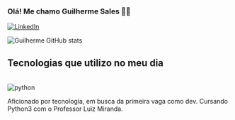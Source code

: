 
### Olá! Me chamo Guilherme Sales 🖐🏾

[![LinkedIn](https://img.shields.io/badge/LinkedIn-0077B5?style=for-the-badge&logo=linkedin&logoColor=white)](www.linkedin.com/in/guilherme-terra-jensen-sales-1207b2242)

![Guilherme GitHub stats](https://github-readme-stats.vercel.app/api?username=guisales04&show_icons=true&theme=synthwave)

## Tecnologias que utilizo no meu dia

<div style="display: inline_block"><br/>
    <img align="center" alt="python" src="https://img.shields.io/badge/Python-14354C?style=for-the-badge&logo=python&logoColor=white" />
</div>

Aficionado por tecnologia, em busca da primeira vaga como dev. Cursando Python3 com o Professor Luiz Miranda.
